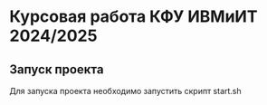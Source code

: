 # Курсовая работа КФУ ИВМиИТ 2024/2025

## Запуск проекта
Для запуска проекта необходимо запустить скрипт start.sh
